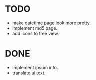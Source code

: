 # TODO

* make datetime page look more pretty.
* implement md5 page.
* add icons to tree view.

# DONE

* implement ipsum info.
* translate ui text.
